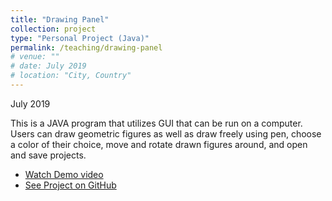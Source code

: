 ```yaml
---
title: "Drawing Panel"
collection: project
type: "Personal Project (Java)"
permalink: /teaching/drawing-panel
# venue: ""
# date: July 2019
# location: "City, Country"
---
```

July 2019

This is a JAVA program that utilizes GUI that can be run on a computer. Users can draw geometric figures as well as draw freely using pen, choose a color of their choice, move and rotate drawn figures around, and open and save projects. 

* [Watch Demo video](https://tinyurl.com/drawingpanel)
* [See Project on GitHub](https://github.com/irenelee5645/DrawingPanel.git)

